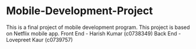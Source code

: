 # Mobile-Development-Project
This is a final project of mobile development program. This project is based on Netflix mobile app.
Front End - Harish Kumar (c0738349)
Back End - Lovepreet Kaur (c0739757)
